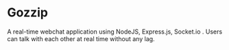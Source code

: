 # Gozzip
A real-time webchat application using NodeJS, Express.js, Socket.io . Users can talk with each other at real time without any lag. 
